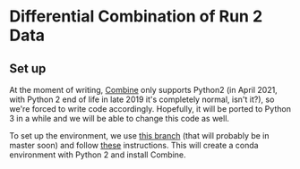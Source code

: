 # Differential Combination of Run 2 Data

## Set up

At the moment of writing, [Combine](https://github.com/cms-analysis/HiggsAnalysis-CombinedLimit) only supports Python2 (in April 2021, with Python 2 end of life in late 2019 it's completely normal, isn't it?), so we're forced to write code accordingly. Hopefully, it will be ported to Python 3 in a while and we will be able to change this code as well.

To set up the environment, we use [this branch](https://github.com/cms-analysis/HiggsAnalysis-CombinedLimit/pull/648) (that will probably be in master soon) and follow [these](https://github.com/nsmith-/HiggsAnalysis-CombinedLimit/tree/root6.22-compat#standalone-compilation-with-conda) instructions. This will create a conda environment with Python 2 and install Combine.
